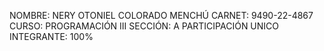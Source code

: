 NOMBRE: NERY OTONIEL COLORADO MENCHÚ CARNET: 9490-22-4867 CURSO: PROGRAMACIÓN III SECCIÓN: A PARTICIPACIÓN UNICO INTEGRANTE: 100%
